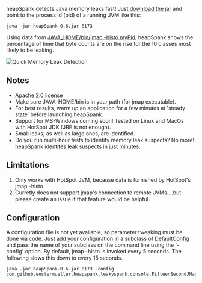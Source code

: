 heapSpank detects Java memory leaks fast!  Just [download the jar](https://github.com/eostermueller/heapSpank/releases/download/v0.6/heapSpank-0.6.jar) and point to the process id (pid) of a running JVM like this:

    java -jar heapSpank-0.6.jar 8173

Using data from [JAVA_HOME/bin/jmap -histo myPid](https://docs.oracle.com/javase/8/docs/technotes/guides/troubleshoot/tooldescr014.html#BABJIIHH), heapSpank shows the percentage of time that byte counts are on the rise for the 10 classes most likely to be leaking.

![Quick Memory Leak Detection](https://cloud.githubusercontent.com/assets/175773/21078075/63990eb2-bf27-11e6-8b5e-5de636302fa6.png)



## Notes
* [Apache 2.0 license](https://github.com/eostermueller/heapSpank/blob/master/LICENSE.txt)
* Make sure JAVA_HOME/bin is in your path (for jmap executable).
* For best results, warm up an application for a few minutes at 'steady state' before launching heapSpank.
* Support for MS-Windows coming soon! Tested on Linux and MacOs with HotSpot JDK (JRE is not enough).
* Small leaks, as well as large ones, are identified.
* Do you run multi-hour tests to identify memory leak suspects?  No more!  heapSpank identifes leak suspects in just minutes.

## Limitations
1. Only works with HotSpot JVM, because data is furnished by HotSpot's jmap -histo <myPid>
2. Curretly does not support jmap's connection to remote JVMs....but please create an issue if that feature would be helpful.

## Configuration
A configuration file is not yet available, so parameter tweaking must be done via code.  Just add your configuration in a [subclass](https://github.com/eostermueller/heapSpank/blob/master/src/main/java/com/github/eostermueller/heapspank/leakyspank/console/FifteenSecondJMapHistoInterval.java) of [DefaultConfig](https://github.com/eostermueller/heapSpank/blob/master/src/main/java/com/github/eostermueller/heapspank/leakyspank/console/DefaultConfig.java) and pass the name of your subclass on the command line using the '-config' option.  By default, jmap -histo is invoked every 5 seconds.  The following slows this down to every 15 seconds.

    java -jar heapSpank-0.6.jar 8173 -config com.github.eostermueller.heapspank.leakyspank.console.FifteenSecondJMapHistoInterval

